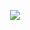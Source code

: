 <p align="center">
  <img src="https://readme-typing-svg.demolab.com/?lines=Turbo+Autist;Let's+go+gambling&font=Audiowide%20Code&center=true&width=380&height=50&duration=4000&pause=1000">
</p>
